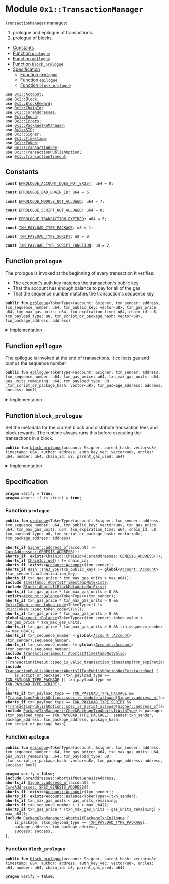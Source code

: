 
<a name="0x1_TransactionManager"></a>

# Module `0x1::TransactionManager`

<code><a href="TransactionManager.md#0x1_TransactionManager">TransactionManager</a></code> manages:
1. prologue and epilogue of transactions.
2. prologue of blocks.


-  [Constants](#@Constants_0)
-  [Function `prologue`](#0x1_TransactionManager_prologue)
-  [Function `epilogue`](#0x1_TransactionManager_epilogue)
-  [Function `block_prologue`](#0x1_TransactionManager_block_prologue)
-  [Specification](#@Specification_1)
    -  [Function `prologue`](#@Specification_1_prologue)
    -  [Function `epilogue`](#@Specification_1_epilogue)
    -  [Function `block_prologue`](#@Specification_1_block_prologue)


<pre><code><b>use</b> <a href="Account.md#0x1_Account">0x1::Account</a>;
<b>use</b> <a href="Block.md#0x1_Block">0x1::Block</a>;
<b>use</b> <a href="BlockReward.md#0x1_BlockReward">0x1::BlockReward</a>;
<b>use</b> <a href="ChainId.md#0x1_ChainId">0x1::ChainId</a>;
<b>use</b> <a href="CoreAddresses.md#0x1_CoreAddresses">0x1::CoreAddresses</a>;
<b>use</b> <a href="Epoch.md#0x1_Epoch">0x1::Epoch</a>;
<b>use</b> <a href="Errors.md#0x1_Errors">0x1::Errors</a>;
<b>use</b> <a href="PackageTxnManager.md#0x1_PackageTxnManager">0x1::PackageTxnManager</a>;
<b>use</b> <a href="STC.md#0x1_STC">0x1::STC</a>;
<b>use</b> <a href="Signer.md#0x1_Signer">0x1::Signer</a>;
<b>use</b> <a href="Timestamp.md#0x1_Timestamp">0x1::Timestamp</a>;
<b>use</b> <a href="Token.md#0x1_Token">0x1::Token</a>;
<b>use</b> <a href="TransactionFee.md#0x1_TransactionFee">0x1::TransactionFee</a>;
<b>use</b> <a href="TransactionPublishOption.md#0x1_TransactionPublishOption">0x1::TransactionPublishOption</a>;
<b>use</b> <a href="TransactionTimeout.md#0x1_TransactionTimeout">0x1::TransactionTimeout</a>;
</code></pre>



<a name="@Constants_0"></a>

## Constants


<a name="0x1_TransactionManager_EPROLOGUE_ACCOUNT_DOES_NOT_EXIST"></a>



<pre><code><b>const</b> <a href="TransactionManager.md#0x1_TransactionManager_EPROLOGUE_ACCOUNT_DOES_NOT_EXIST">EPROLOGUE_ACCOUNT_DOES_NOT_EXIST</a>: u64 = 0;
</code></pre>



<a name="0x1_TransactionManager_EPROLOGUE_BAD_CHAIN_ID"></a>



<pre><code><b>const</b> <a href="TransactionManager.md#0x1_TransactionManager_EPROLOGUE_BAD_CHAIN_ID">EPROLOGUE_BAD_CHAIN_ID</a>: u64 = 6;
</code></pre>



<a name="0x1_TransactionManager_EPROLOGUE_MODULE_NOT_ALLOWED"></a>



<pre><code><b>const</b> <a href="TransactionManager.md#0x1_TransactionManager_EPROLOGUE_MODULE_NOT_ALLOWED">EPROLOGUE_MODULE_NOT_ALLOWED</a>: u64 = 7;
</code></pre>



<a name="0x1_TransactionManager_EPROLOGUE_SCRIPT_NOT_ALLOWED"></a>



<pre><code><b>const</b> <a href="TransactionManager.md#0x1_TransactionManager_EPROLOGUE_SCRIPT_NOT_ALLOWED">EPROLOGUE_SCRIPT_NOT_ALLOWED</a>: u64 = 8;
</code></pre>



<a name="0x1_TransactionManager_EPROLOGUE_TRANSACTION_EXPIRED"></a>



<pre><code><b>const</b> <a href="TransactionManager.md#0x1_TransactionManager_EPROLOGUE_TRANSACTION_EXPIRED">EPROLOGUE_TRANSACTION_EXPIRED</a>: u64 = 5;
</code></pre>



<a name="0x1_TransactionManager_TXN_PAYLOAD_TYPE_PACKAGE"></a>



<pre><code><b>const</b> <a href="TransactionManager.md#0x1_TransactionManager_TXN_PAYLOAD_TYPE_PACKAGE">TXN_PAYLOAD_TYPE_PACKAGE</a>: u8 = 1;
</code></pre>



<a name="0x1_TransactionManager_TXN_PAYLOAD_TYPE_SCRIPT"></a>



<pre><code><b>const</b> <a href="TransactionManager.md#0x1_TransactionManager_TXN_PAYLOAD_TYPE_SCRIPT">TXN_PAYLOAD_TYPE_SCRIPT</a>: u8 = 0;
</code></pre>



<a name="0x1_TransactionManager_TXN_PAYLOAD_TYPE_SCRIPT_FUNCTION"></a>



<pre><code><b>const</b> <a href="TransactionManager.md#0x1_TransactionManager_TXN_PAYLOAD_TYPE_SCRIPT_FUNCTION">TXN_PAYLOAD_TYPE_SCRIPT_FUNCTION</a>: u8 = 2;
</code></pre>



<a name="0x1_TransactionManager_prologue"></a>

## Function `prologue`

The prologue is invoked at the beginning of every transaction
It verifies:
- The account's auth key matches the transaction's public key
- That the account has enough balance to pay for all of the gas
- That the sequence number matches the transaction's sequence key


<pre><code><b>public</b> <b>fun</b> <a href="TransactionManager.md#0x1_TransactionManager_prologue">prologue</a>&lt;TokenType&gt;(account: &signer, txn_sender: address, txn_sequence_number: u64, txn_public_key: vector&lt;u8&gt;, txn_gas_price: u64, txn_max_gas_units: u64, txn_expiration_time: u64, chain_id: u8, txn_payload_type: u8, txn_script_or_package_hash: vector&lt;u8&gt;, txn_package_address: address)
</code></pre>



<details>
<summary>Implementation</summary>


<pre><code><b>public</b> <b>fun</b> <a href="TransactionManager.md#0x1_TransactionManager_prologue">prologue</a>&lt;TokenType: store&gt;(
    account: &signer,
    txn_sender: address,
    txn_sequence_number: u64,
    txn_public_key: vector&lt;u8&gt;,
    txn_gas_price: u64,
    txn_max_gas_units: u64,
    txn_expiration_time: u64,
    chain_id: u8,
    txn_payload_type: u8,
    txn_script_or_package_hash: vector&lt;u8&gt;,
    txn_package_address: address,
) {
    // Can only be invoked by genesis account
    <b>assert</b>(
        <a href="Signer.md#0x1_Signer_address_of">Signer::address_of</a>(account) == <a href="CoreAddresses.md#0x1_CoreAddresses_GENESIS_ADDRESS">CoreAddresses::GENESIS_ADDRESS</a>(),
        <a href="Errors.md#0x1_Errors_requires_address">Errors::requires_address</a>(<a href="TransactionManager.md#0x1_TransactionManager_EPROLOGUE_ACCOUNT_DOES_NOT_EXIST">EPROLOGUE_ACCOUNT_DOES_NOT_EXIST</a>),
    );
    // Check that the chain ID stored on-chain matches the chain ID
    // specified by the transaction
    <b>assert</b>(<a href="ChainId.md#0x1_ChainId_get">ChainId::get</a>() == chain_id, <a href="Errors.md#0x1_Errors_invalid_argument">Errors::invalid_argument</a>(<a href="TransactionManager.md#0x1_TransactionManager_EPROLOGUE_BAD_CHAIN_ID">EPROLOGUE_BAD_CHAIN_ID</a>));
    <a href="Account.md#0x1_Account_txn_prologue">Account::txn_prologue</a>&lt;TokenType&gt;(
        account,
        txn_sender,
        txn_sequence_number,
        txn_public_key,
        txn_gas_price,
        txn_max_gas_units,
    );
    <b>assert</b>(
        <a href="TransactionTimeout.md#0x1_TransactionTimeout_is_valid_transaction_timestamp">TransactionTimeout::is_valid_transaction_timestamp</a>(txn_expiration_time),
        <a href="Errors.md#0x1_Errors_invalid_argument">Errors::invalid_argument</a>(<a href="TransactionManager.md#0x1_TransactionManager_EPROLOGUE_TRANSACTION_EXPIRED">EPROLOGUE_TRANSACTION_EXPIRED</a>),
    );
    <b>if</b> (txn_payload_type == <a href="TransactionManager.md#0x1_TransactionManager_TXN_PAYLOAD_TYPE_PACKAGE">TXN_PAYLOAD_TYPE_PACKAGE</a>) {
        <b>assert</b>(
            <a href="TransactionPublishOption.md#0x1_TransactionPublishOption_is_module_allowed">TransactionPublishOption::is_module_allowed</a>(<a href="Signer.md#0x1_Signer_address_of">Signer::address_of</a>(account)),
            <a href="Errors.md#0x1_Errors_invalid_argument">Errors::invalid_argument</a>(<a href="TransactionManager.md#0x1_TransactionManager_EPROLOGUE_MODULE_NOT_ALLOWED">EPROLOGUE_MODULE_NOT_ALLOWED</a>),
        );
        <a href="PackageTxnManager.md#0x1_PackageTxnManager_package_txn_prologue">PackageTxnManager::package_txn_prologue</a>(
            account,
            txn_package_address,
            txn_script_or_package_hash,
        );
    } <b>else</b> <b>if</b> (txn_payload_type == <a href="TransactionManager.md#0x1_TransactionManager_TXN_PAYLOAD_TYPE_SCRIPT">TXN_PAYLOAD_TYPE_SCRIPT</a>) {
        <b>assert</b>(
            <a href="TransactionPublishOption.md#0x1_TransactionPublishOption_is_script_allowed">TransactionPublishOption::is_script_allowed</a>(
                <a href="Signer.md#0x1_Signer_address_of">Signer::address_of</a>(account),
            ),
            <a href="Errors.md#0x1_Errors_invalid_argument">Errors::invalid_argument</a>(<a href="TransactionManager.md#0x1_TransactionManager_EPROLOGUE_SCRIPT_NOT_ALLOWED">EPROLOGUE_SCRIPT_NOT_ALLOWED</a>),
        );
    };
    // do nothing for <a href="TransactionManager.md#0x1_TransactionManager_TXN_PAYLOAD_TYPE_SCRIPT_FUNCTION">TXN_PAYLOAD_TYPE_SCRIPT_FUNCTION</a>
}
</code></pre>



</details>

<a name="0x1_TransactionManager_epilogue"></a>

## Function `epilogue`

The epilogue is invoked at the end of transactions.
It collects gas and bumps the sequence number


<pre><code><b>public</b> <b>fun</b> <a href="TransactionManager.md#0x1_TransactionManager_epilogue">epilogue</a>&lt;TokenType&gt;(account: &signer, txn_sender: address, txn_sequence_number: u64, txn_gas_price: u64, txn_max_gas_units: u64, gas_units_remaining: u64, txn_payload_type: u8, _txn_script_or_package_hash: vector&lt;u8&gt;, txn_package_address: address, success: bool)
</code></pre>



<details>
<summary>Implementation</summary>


<pre><code><b>public</b> <b>fun</b> <a href="TransactionManager.md#0x1_TransactionManager_epilogue">epilogue</a>&lt;TokenType: store&gt;(
    account: &signer,
    txn_sender: address,
    txn_sequence_number: u64,
    txn_gas_price: u64,
    txn_max_gas_units: u64,
    gas_units_remaining: u64,
    txn_payload_type: u8,
    _txn_script_or_package_hash: vector&lt;u8&gt;,
    txn_package_address: address,
    // txn execute success or fail.
    success: bool,
) {
    <a href="CoreAddresses.md#0x1_CoreAddresses_assert_genesis_address">CoreAddresses::assert_genesis_address</a>(account);
    <a href="Account.md#0x1_Account_txn_epilogue">Account::txn_epilogue</a>&lt;TokenType&gt;(
        account,
        txn_sender,
        txn_sequence_number,
        txn_gas_price,
        txn_max_gas_units,
        gas_units_remaining,
    );
    <b>if</b> (txn_payload_type == <a href="TransactionManager.md#0x1_TransactionManager_TXN_PAYLOAD_TYPE_PACKAGE">TXN_PAYLOAD_TYPE_PACKAGE</a>) {
        <a href="PackageTxnManager.md#0x1_PackageTxnManager_package_txn_epilogue">PackageTxnManager::package_txn_epilogue</a>(
            account,
            txn_sender,
            txn_package_address,
            success,
        );
    }
}
</code></pre>



</details>

<a name="0x1_TransactionManager_block_prologue"></a>

## Function `block_prologue`

Set the metadata for the current block and distribute transaction fees and block rewards.
The runtime always runs this before executing the transactions in a block.


<pre><code><b>public</b> <b>fun</b> <a href="TransactionManager.md#0x1_TransactionManager_block_prologue">block_prologue</a>(account: &signer, parent_hash: vector&lt;u8&gt;, timestamp: u64, author: address, auth_key_vec: vector&lt;u8&gt;, uncles: u64, number: u64, chain_id: u8, parent_gas_used: u64)
</code></pre>



<details>
<summary>Implementation</summary>


<pre><code><b>public</b> <b>fun</b> <a href="TransactionManager.md#0x1_TransactionManager_block_prologue">block_prologue</a>(
    account: &signer,
    parent_hash: vector&lt;u8&gt;,
    timestamp: u64,
    author: address,
    auth_key_vec: vector&lt;u8&gt;,
    uncles: u64,
    number: u64,
    chain_id: u8,
    parent_gas_used: u64,
) {
    // Can only be invoked by genesis account
    <a href="CoreAddresses.md#0x1_CoreAddresses_assert_genesis_address">CoreAddresses::assert_genesis_address</a>(account);
    // Check that the chain ID stored on-chain matches the chain ID
    // specified by the transaction
    <b>assert</b>(<a href="ChainId.md#0x1_ChainId_get">ChainId::get</a>() == chain_id, <a href="Errors.md#0x1_Errors_invalid_argument">Errors::invalid_argument</a>(<a href="TransactionManager.md#0x1_TransactionManager_EPROLOGUE_BAD_CHAIN_ID">EPROLOGUE_BAD_CHAIN_ID</a>));

    // deal <b>with</b> previous block first.
    <b>let</b> txn_fee = <a href="TransactionFee.md#0x1_TransactionFee_distribute_transaction_fees">TransactionFee::distribute_transaction_fees</a>&lt;<a href="STC.md#0x1_STC">STC</a>&gt;(account);

    // then deal <b>with</b> current block.
    <a href="Timestamp.md#0x1_Timestamp_update_global_time">Timestamp::update_global_time</a>(account, timestamp);
    <a href="Block.md#0x1_Block_process_block_metadata">Block::process_block_metadata</a>(
        account,
        parent_hash,
        author,
        timestamp,
        uncles,
        number,
    );
    <b>let</b> reward = <a href="Epoch.md#0x1_Epoch_adjust_epoch">Epoch::adjust_epoch</a>(account, number, timestamp, uncles, parent_gas_used);
    // pass in previous block gas fees.
    <a href="BlockReward.md#0x1_BlockReward_process_block_reward">BlockReward::process_block_reward</a>(account, number, reward, author, auth_key_vec, txn_fee);
}
</code></pre>



</details>

<a name="@Specification_1"></a>

## Specification



<pre><code><b>pragma</b> verify = <b>true</b>;
<b>pragma</b> aborts_if_is_strict = <b>true</b>;
</code></pre>



<a name="@Specification_1_prologue"></a>

### Function `prologue`


<pre><code><b>public</b> <b>fun</b> <a href="TransactionManager.md#0x1_TransactionManager_prologue">prologue</a>&lt;TokenType&gt;(account: &signer, txn_sender: address, txn_sequence_number: u64, txn_public_key: vector&lt;u8&gt;, txn_gas_price: u64, txn_max_gas_units: u64, txn_expiration_time: u64, chain_id: u8, txn_payload_type: u8, txn_script_or_package_hash: vector&lt;u8&gt;, txn_package_address: address)
</code></pre>




<pre><code><b>aborts_if</b> <a href="Signer.md#0x1_Signer_address_of">Signer::address_of</a>(account) != <a href="CoreAddresses.md#0x1_CoreAddresses_GENESIS_ADDRESS">CoreAddresses::GENESIS_ADDRESS</a>();
<b>aborts_if</b> !<b>exists</b>&lt;<a href="ChainId.md#0x1_ChainId_ChainId">ChainId::ChainId</a>&gt;(<a href="CoreAddresses.md#0x1_CoreAddresses_GENESIS_ADDRESS">CoreAddresses::GENESIS_ADDRESS</a>());
<b>aborts_if</b> <a href="ChainId.md#0x1_ChainId_get">ChainId::get</a>() != chain_id;
<b>aborts_if</b> !<b>exists</b>&lt;<a href="Account.md#0x1_Account_Account">Account::Account</a>&gt;(txn_sender);
<b>aborts_if</b> <a href="Hash.md#0x1_Hash_sha3_256">Hash::sha3_256</a>(txn_public_key) != <b>global</b>&lt;<a href="Account.md#0x1_Account_Account">Account::Account</a>&gt;(txn_sender).authentication_key;
<b>aborts_if</b> txn_gas_price * txn_max_gas_units &gt; max_u64();
<b>include</b> <a href="Timestamp.md#0x1_Timestamp_AbortsIfTimestampNotExists">Timestamp::AbortsIfTimestampNotExists</a>;
<b>include</b> <a href="Block.md#0x1_Block_AbortsIfBlockMetadataNotExist">Block::AbortsIfBlockMetadataNotExist</a>;
<b>aborts_if</b> txn_gas_price * txn_max_gas_units &gt; 0 && !<b>exists</b>&lt;<a href="Account.md#0x1_Account_Balance">Account::Balance</a>&lt;TokenType&gt;&gt;(txn_sender);
<b>aborts_if</b> txn_gas_price * txn_max_gas_units &gt; 0 && <a href="Token.md#0x1_Token_spec_token_code">0x1::Token::spec_token_code</a>&lt;TokenType&gt;() != <a href="Token.md#0x1_Token_spec_token_code">0x1::Token::spec_token_code</a>&lt;<a href="STC.md#0x1_STC">STC</a>&gt;();
<b>aborts_if</b> txn_gas_price * txn_max_gas_units &gt; 0 && <b>global</b>&lt;<a href="Account.md#0x1_Account_Balance">Account::Balance</a>&lt;TokenType&gt;&gt;(txn_sender).token.value &lt; txn_gas_price * txn_max_gas_units;
<b>aborts_if</b> txn_gas_price * txn_max_gas_units &gt; 0 && txn_sequence_number &gt;= max_u64();
<b>aborts_if</b> txn_sequence_number &lt; <b>global</b>&lt;<a href="Account.md#0x1_Account_Account">Account::Account</a>&gt;(txn_sender).sequence_number;
<b>aborts_if</b> txn_sequence_number != <b>global</b>&lt;<a href="Account.md#0x1_Account_Account">Account::Account</a>&gt;(txn_sender).sequence_number;
<b>include</b> <a href="TransactionTimeout.md#0x1_TransactionTimeout_AbortsIfTimestampNotValid">TransactionTimeout::AbortsIfTimestampNotValid</a>;
<b>aborts_if</b> !<a href="TransactionTimeout.md#0x1_TransactionTimeout_spec_is_valid_transaction_timestamp">TransactionTimeout::spec_is_valid_transaction_timestamp</a>(txn_expiration_time);
<b>include</b> <a href="TransactionPublishOption.md#0x1_TransactionPublishOption_AbortsIfTxnPublishOptionNotExistWithBool">TransactionPublishOption::AbortsIfTxnPublishOptionNotExistWithBool</a> {
    is_script_or_package: (txn_payload_type == <a href="TransactionManager.md#0x1_TransactionManager_TXN_PAYLOAD_TYPE_PACKAGE">TXN_PAYLOAD_TYPE_PACKAGE</a> || txn_payload_type == <a href="TransactionManager.md#0x1_TransactionManager_TXN_PAYLOAD_TYPE_SCRIPT">TXN_PAYLOAD_TYPE_SCRIPT</a>),
};
<b>aborts_if</b> txn_payload_type == <a href="TransactionManager.md#0x1_TransactionManager_TXN_PAYLOAD_TYPE_PACKAGE">TXN_PAYLOAD_TYPE_PACKAGE</a> && !<a href="TransactionPublishOption.md#0x1_TransactionPublishOption_spec_is_module_allowed">TransactionPublishOption::spec_is_module_allowed</a>(<a href="Signer.md#0x1_Signer_address_of">Signer::address_of</a>(account));
<b>aborts_if</b> txn_payload_type == <a href="TransactionManager.md#0x1_TransactionManager_TXN_PAYLOAD_TYPE_SCRIPT">TXN_PAYLOAD_TYPE_SCRIPT</a> && !<a href="TransactionPublishOption.md#0x1_TransactionPublishOption_spec_is_script_allowed">TransactionPublishOption::spec_is_script_allowed</a>(<a href="Signer.md#0x1_Signer_address_of">Signer::address_of</a>(account));
<b>include</b> <a href="PackageTxnManager.md#0x1_PackageTxnManager_CheckPackageTxnAbortsIfWithType">PackageTxnManager::CheckPackageTxnAbortsIfWithType</a>{is_package: (txn_payload_type == <a href="TransactionManager.md#0x1_TransactionManager_TXN_PAYLOAD_TYPE_PACKAGE">TXN_PAYLOAD_TYPE_PACKAGE</a>), sender:txn_sender, package_address: txn_package_address, package_hash: txn_script_or_package_hash};
</code></pre>



<a name="@Specification_1_epilogue"></a>

### Function `epilogue`


<pre><code><b>public</b> <b>fun</b> <a href="TransactionManager.md#0x1_TransactionManager_epilogue">epilogue</a>&lt;TokenType&gt;(account: &signer, txn_sender: address, txn_sequence_number: u64, txn_gas_price: u64, txn_max_gas_units: u64, gas_units_remaining: u64, txn_payload_type: u8, _txn_script_or_package_hash: vector&lt;u8&gt;, txn_package_address: address, success: bool)
</code></pre>




<pre><code><b>pragma</b> verify = <b>false</b>;
<b>include</b> <a href="CoreAddresses.md#0x1_CoreAddresses_AbortsIfNotGenesisAddress">CoreAddresses::AbortsIfNotGenesisAddress</a>;
<b>aborts_if</b> <a href="Signer.md#0x1_Signer_address_of">Signer::address_of</a>(account) != <a href="CoreAddresses.md#0x1_CoreAddresses_SPEC_GENESIS_ADDRESS">CoreAddresses::SPEC_GENESIS_ADDRESS</a>();
<b>aborts_if</b> !<b>exists</b>&lt;<a href="Account.md#0x1_Account_Account">Account::Account</a>&gt;(txn_sender);
<b>aborts_if</b> !<b>exists</b>&lt;<a href="Account.md#0x1_Account_Balance">Account::Balance</a>&lt;TokenType&gt;&gt;(txn_sender);
<b>aborts_if</b> txn_max_gas_units &lt; gas_units_remaining;
<b>aborts_if</b> txn_sequence_number + 1 &gt; max_u64();
<b>aborts_if</b> txn_gas_price * (txn_max_gas_units - gas_units_remaining) &gt; max_u64();
<b>include</b> <a href="PackageTxnManager.md#0x1_PackageTxnManager_AbortsIfPackageTxnEpilogue">PackageTxnManager::AbortsIfPackageTxnEpilogue</a> {
    is_package: (txn_payload_type == <a href="TransactionManager.md#0x1_TransactionManager_TXN_PAYLOAD_TYPE_PACKAGE">TXN_PAYLOAD_TYPE_PACKAGE</a>),
    package_address: txn_package_address,
    success: success,
};
</code></pre>



<a name="@Specification_1_block_prologue"></a>

### Function `block_prologue`


<pre><code><b>public</b> <b>fun</b> <a href="TransactionManager.md#0x1_TransactionManager_block_prologue">block_prologue</a>(account: &signer, parent_hash: vector&lt;u8&gt;, timestamp: u64, author: address, auth_key_vec: vector&lt;u8&gt;, uncles: u64, number: u64, chain_id: u8, parent_gas_used: u64)
</code></pre>




<pre><code><b>pragma</b> verify = <b>false</b>;
</code></pre>
